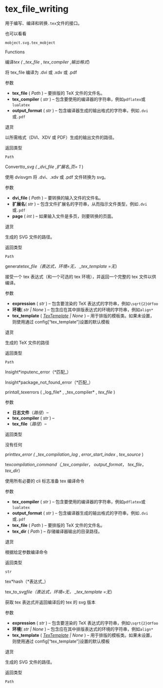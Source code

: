 # tex_file_writing 

用于编写、编译和转换`.tex`文件的接口。

也可以看看

`mobject.svg.tex_mobject`

Functions

编译*tex ( \_tex_file* , _tex_compiler_ ,_输出格式_)

将 tex_file 编译为 .dvi 或 .xdv 或 .pdf

参数

- **tex_file** ( _Path_ ) – 要排版的 TeX 文件的文件名。
- **tex_compiler** ( _str_ ) – 包含要使用的编译器的字符串，例如`pdflatex`或`lualatex`
- **output_format** ( _str_ ) – 包含编译器生成的输出格式的字符串，例如`.dvi`或`.pdf`

退货

以所需格式（DVI、XDV 或 PDF）生成的输出文件的路径。

返回类型

`Path`

Convert*to_svg ( \_dvi_file* ,_扩展名_,_页= 1_ )

使用 dvisvgm 将 .dvi、.xdv 或 .pdf 文件转换为 svg。

参数

- **dvi_file** ( _Path_ ) – 要转换的输入文件的文件名。
- **扩展名**( _str_ ) – 包含文件扩展名的字符串，从而指示文件类型，例如`.dvi`或`.pdf`
- **page** ( _int_ ) – 如果输入文件是多页，则要转换的页面。

退货

生成的 SVG 文件的路径。

返回类型

`Path`

generate*tex_file（*表达式*，*环境=无*， \_tex_template =无*）

接受一个 tex 表达式（和一个可选的 tex 环境），并返回一个完整的 tex 文件以供编译。

参数

- **expression** ( _str_ ) – 包含要渲染的 TeX 表达式的字符串，例如`\sqrt{2}`or`foo`
- **环境**( _str_ _|_ _None_ ) – 包含应在其中排版表达式的环境的字符串，例如`align*`
- **tex_template** ( [_TexTemplate_]() _|_ _None_ ) – 用于排版的模板类。如果未设置，则使用通过 config\[“tex_template”\]设置的默认模板

退货

生成的 TeX 文件的路径

返回类型

`Path`

Insight*inputenc_error（*匹配\_）

Insight*package_not_found_error（*匹配\_）

print*all_tex*errors ( \_log_file* , \_tex_compiler* , _tex_file_ )

参数

- **日志文件**（_路径_）–
- **tex_compiler** ( _str_ ) –
- **tex_file**（_路径_）–

返回类型

没有任何

print*tex_error ( \_tex_compilation_log* , _error_start_index_ , _tex_source_ )

tex*compilation_command（\_tex_compiler*， _output_format_， _tex_file_， _tex_dir_）

使用所有必要的 cli 标志准备 tex 编译命令

参数

- **tex_compiler** ( _str_ ) – 包含要使用的编译器的字符串，例如`pdflatex`或`lualatex`
- **output_format** ( _str_ ) – 包含编译器生成的输出格式的字符串，例如`.dvi`或`.pdf`
- **tex_file** ( _Path_ ) – 要排版的 TeX 文件的文件名。
- **tex_dir** ( _Path_ ) – 存储编译器输出的目录路径。

退货

根据给定参数编译命令

返回类型

`str`

tex*hash（*表达式\_）

tex_to_svg*file（*表达式*，*环境=无*， \_tex_template =无*）

获取 tex 表达式并返回编译后的 tex 的 svg 版本

参数

- **expression** ( _str_ ) – 包含要渲染的 TeX 表达式的字符串，例如`\sqrt{2}`or`foo`
- **环境**( _str_ _|_ _None_ ) – 包含应在其中排版表达式的环境的字符串，例如`align*`
- **tex_template** ( [_TexTemplate_]() _|_ _None_ ) – 用于排版的模板类。如果未设置，则使用通过 config\[“tex_template”\]设置的默认模板

退货

生成的 SVG 文件的路径。

返回类型

`Path`
